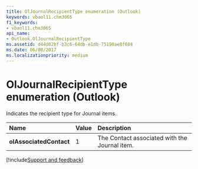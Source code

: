 ```yaml
---
title: OlJournalRecipientType enumeration (Outlook)
keywords: vbaol11.chm3065
f1_keywords:
- vbaol11.chm3065
api_name:
- Outlook.OlJournalRecipientType
ms.assetid: d44d02bf-b3c6-64db-e1db-75190ae8f684
ms.date: 06/08/2017
ms.localizationpriority: medium
---
```



# OlJournalRecipientType enumeration (Outlook)

Indicates the recipient type for Journal items.



|Name|Value|Description|
|:-----|:-----|:-----|
| **olAssociatedContact**|1|The Contact associated with the Journal item.|

[!include[Support and feedback](~/includes/feedback-boilerplate.md)]